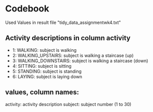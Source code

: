 # Codebook
Used Values in result file "tidy_data_assignmentwk4.txt"

## Activity descriptions in column activity
- 1: WALKING: subject is walking
- 2: WALKING_UPSTAIRS: subject is walking a staircase (up)
- 3: WALKING_DOWNSTAIRS: subject is walking a staircase (down)
- 4: SITTING: subject is sitting
- 5: STANDING: subject is standing
- 6: LAYING: subject is laying down

## values, column names:
activity: activity description
subject: subject number (1 to 30)
